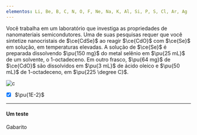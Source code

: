 ```yaml
---
elementos: Li, Be, B, C, N, O, F, Ne, Na, K, Al, Si, P, S, Cl, Ar, Ag
---
```


Você trabalha em um laboratório que investiga as propriedades de nanomateriais semicondutores. Uma de suas pesquisas requer que você sintetize nanocristais de $\ce{CdSe}$ ao reagir $\ce{CdO}$ com $\ce{Se}$ em solução, em temperaturas elevadas. A solução de $\ce{Se}$ é preparada dissolvendo $\pu{150 mg}$ do metal selênio em $\pu{25 mL}$ de um solvente, o 1-octadeceno. Em outro frasco, $\pu{64 mg}$ de $\ce{CdO}$ são dissolvidos em $\pu{3 mL}$ de ácido oleico e $\pu{50 mL}$ de 1-octadeceno, em $\pu{225 \degree C}$.

![c](image.svg)


- [x] $\pu{1E-2}$

---

#### Um teste

Gabarito
